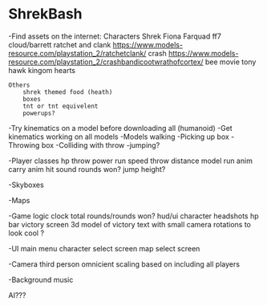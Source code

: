 # ShrekBash
-Find assets on the internet:
	Characters
		Shrek
		Fiona
		Farquad
		ff7 cloud/barrett
		ratchet and clank https://www.models-resource.com/playstation_2/ratchetclank/
		crash https://www.models-resource.com/playstation_2/crashbandicootwrathofcortex/
		bee movie
		tony hawk
		kingom hearts
		
	Others
		shrek themed food (heath)
		boxes
		tnt or tnt equivelent
		powerups?
		
-Try kinematics on a model before downloading all (humanoid)
-Get kinematics working on all models
-Models walking
-Picking up box
-Throwing box
-Colliding with throw
-jumping?

-Player classes
	hp
	throw power
	run speed
	throw distance
	model
	run anim
	carry anim
	hit sound
	rounds won?
	jump height?
	
-Skyboxes

-Maps

-Game logic
	clock
	total rounds/rounds won?
	hud/ui
	character headshots
	hp bar
	victory screen
	3d model of victory text with small camera rotations to look cool ?
	
-UI
	main menu
	character select screen
	map select screen
	
-Camera
	third person omnicient
	scaling based on including all players

-Background music
	
AI???